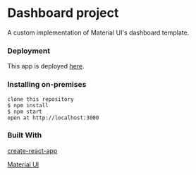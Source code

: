 # Dashboard project

A custom implementation of Material UI's dashboard template.

### Deployment

This app is deployed [here](https://dash-project-581d3.firebaseapp.com/).


### Installing on-premises


```
clone this repository
$ npm install
$ npm start
open at http://localhost:3000
```

### Built With

[create-react-app](https://github.com/facebook/create-react-app) 

[Material UI](https://material-ui.com/) 
